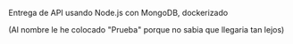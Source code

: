 Entrega de API usando Node.js con MongoDB, dockerizado

(Al nombre le he colocado "Prueba" porque no sabia que llegaria tan lejos)
